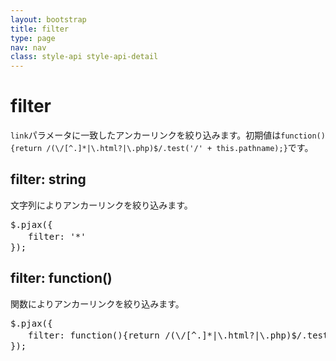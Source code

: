 ```yaml
---
layout: bootstrap
title: filter
type: page
nav: nav
class: style-api style-api-detail
---
```


# filter
`link`パラメータに一致したアンカーリンクを絞り込みます。初期値は`function(){return /(\/[^.]*|\.html?|\.php)$/.test('/' + this.pathname);}`です。

## filter: string
文字列によりアンカーリンクを絞り込みます。

<pre class="sh brush: js;">
$.pjax({
　　filter: '*'
});
</pre>

## filter: function()
関数によりアンカーリンクを絞り込みます。

<pre class="sh brush: js;">
$.pjax({
　　filter: function(){return /(\/[^.]*|\.html?|\.php)$/.test('/' + this.pathname);}
});
</pre>
